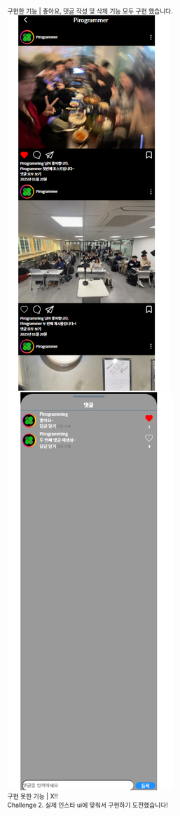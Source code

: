 구현한 기능
| 좋아요, 댓글 작성 및 삭제 기능 모두 구현 했습니다.
<br>
![img.png](img.png)
<br>
![img_1.png](img_1.png)
<br>
구현 못한 기능
| X!!<br>
Challenge
2. 실제 인스타 ui에 맞춰서 구현하기 도전했습니다!
